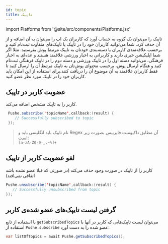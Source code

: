 ```yaml
---
id: topic
title: تاپیک
---
```


import Platforms from '@site/src/components/Platforms.jsx'

 تاپیک را می‌توان یک گروه به حساب آورد که کاربران یک اپ را می‌توان به آن اضافه و از آن حذف کرد. شما می‌توانید کاربران خود را در تاپیک یا تاپیک‌های متفاوت ثبت‌نام کنید و برحسب علاقه‌مندی کاربران یا دسته‌بندی خودتان به تاپیک مرتبط پوش بفرستید. مثلا اگر شما اپلیکیشن خبری دارید و کاربرانی به اخبار ورزشی علاقمند هستند و عده‌ای به اخبار فرهنگی، می‌توانید دسته اول را در تاپیک ورزشی و دسته دوم را در تاپیک فرهنگی ثبت‌نام کنید و هنگام ارسال پوش، برحسب محتوای پوش‌تان به تاپیک مرتبط آن را ارسال کنید تا فقط کاربران علاقمند به آن موضوع آن را دریافت کنند.برای استفاده از این امکان باید کاربران خود را در تاپیک مورد نظر عضو کنید. 


## عضویت کاربر در تاپیک
<Platforms android />

کاربر را به تاپیک‌ مشخص اضافه می‌کند.

```java
 Pushe.subscribe('topicName',callback:(result) {
    // Successfully subscribed to topic
 });

```

> نام تاپیک باید انگلیسی باید و Regex آن مطابق داکیومنت فایربیس بصورت زیر است:    
> `[a-zA-Z0-9-_.~%]+`

## لغو عضویت کاربر از تاپیک
<Platforms android />

کاربر را از تاپیک در صورت وجود حذف می‌کند (در صورتی که قبلا عضو نشده‌ باشد اتفاقی نمی‌افتد)

```java
Pushe.unsubscribe('topicName',callback:(result) {
   // Successfully unsubscribed from topic
});

```

## گرفتن لیست تایپک‌های عضو شده‌ی کاربر
<Platforms android />

با استفاده از تابع `getSubscribedTopics`  می‌توان لیست تاپیک‌هایی که کاربر در آنها با استفاده از `Pushe.subscribe` عضو شده را به دست آورد:

```java
var listOfTopics = await Pushe.getSubscribedTopics();
```